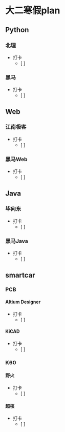 # 大二寒假plan

## Python

### 北理

- 打卡
  - [ ] 

### 黑马

- 打卡
  - [ ] 
  
## Web

### 江南极客

- 打卡
  - [ ] 

### 黑马Web

- 打卡
  - [ ] 

## Java

### 毕向东

- 打卡
  - [ ] 

### 黑马Java
  
- 打卡
  - [ ] 
  
## smartcar

### PCB

#### Altium Designer

- 打卡
  - [ ] 
  
#### KiCAD

- 打卡
  - [ ] 

### K60

#### 野火

- 打卡
  - [ ] 

#### 超核

- 打卡
  - [ ] 
